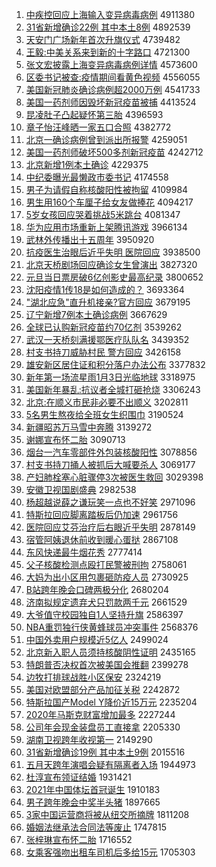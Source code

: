 1. [中疾控回应上海输入变异病毒病例](http://www.baidu.com/baidu?cl=3&tn=SE_baiduhomet8_jmjb7mjw&rsv_dl=fyb_top&fr=top1000&wd=%D6%D0%BC%B2%BF%D8%BB%D8%D3%A6%C9%CF%BA%A3%CA%E4%C8%EB%B1%E4%D2%EC%B2%A1%B6%BE%B2%A1%C0%FD) 4911380
1. [31省新增确诊22例 其中本土8例](http://www.baidu.com/baidu?cl=3&tn=SE_baiduhomet8_jmjb7mjw&rsv_dl=fyb_top&fr=top1000&wd=31%CA%A1%D0%C2%D4%F6%C8%B7%D5%EF22%C0%FD%20%C6%E4%D6%D0%B1%BE%CD%C18%C0%FD) 4892539
1. [天安门广场新年首次升旗仪式](http://www.baidu.com/baidu?cl=3&tn=SE_baiduhomet8_jmjb7mjw&rsv_dl=fyb_top&fr=top1000&wd=%CC%EC%B0%B2%C3%C5%B9%E3%B3%A1%D0%C2%C4%EA%CA%D7%B4%CE%C9%FD%C6%EC%D2%C7%CA%BD) 4739482
1. [王毅:中美关系来到新的十字路口](http://www.baidu.com/baidu?cl=3&tn=SE_baiduhomet8_jmjb7mjw&rsv_dl=fyb_top&fr=top1000&wd=%CD%F5%D2%E3%3A%D6%D0%C3%C0%B9%D8%CF%B5%C0%B4%B5%BD%D0%C2%B5%C4%CA%AE%D7%D6%C2%B7%BF%DA) 4721300
1. [张文宏披露上海变异病毒病例详情](http://www.baidu.com/baidu?cl=3&tn=SE_baiduhomet8_jmjb7mjw&rsv_dl=fyb_top&fr=top1000&wd=%D5%C5%CE%C4%BA%EA%C5%FB%C2%B6%C9%CF%BA%A3%B1%E4%D2%EC%B2%A1%B6%BE%B2%A1%C0%FD%CF%EA%C7%E9) 4573600
1. [区委书记被查:疫情期间看黄色视频](http://www.baidu.com/baidu?cl=3&tn=SE_baiduhomet8_jmjb7mjw&rsv_dl=fyb_top&fr=top1000&wd=%C7%F8%CE%AF%CA%E9%BC%C7%B1%BB%B2%E9%3A%D2%DF%C7%E9%C6%DA%BC%E4%BF%B4%BB%C6%C9%AB%CA%D3%C6%B5) 4556055
1. [美国新冠肺炎确诊病例超2000万例](http://www.baidu.com/baidu?cl=3&tn=SE_baiduhomet8_jmjb7mjw&rsv_dl=fyb_top&fr=top1000&wd=%C3%C0%B9%FA%D0%C2%B9%DA%B7%CE%D1%D7%C8%B7%D5%EF%B2%A1%C0%FD%B3%AC2000%CD%F2%C0%FD) 4541733
1. [美国一药剂师因毁坏新冠疫苗被捕](http://www.baidu.com/baidu?cl=3&tn=SE_baiduhomet8_jmjb7mjw&rsv_dl=fyb_top&fr=top1000&wd=%C3%C0%B9%FA%D2%BB%D2%A9%BC%C1%CA%A6%D2%F2%BB%D9%BB%B5%D0%C2%B9%DA%D2%DF%C3%E7%B1%BB%B2%B6) 4413524
1. [昆凌肚子凸起疑怀第三胎](http://www.baidu.com/baidu?cl=3&tn=SE_baiduhomet8_jmjb7mjw&rsv_dl=fyb_top&fr=top1000&wd=%C0%A5%C1%E8%B6%C7%D7%D3%CD%B9%C6%F0%D2%C9%BB%B3%B5%DA%C8%FD%CC%A5) 4396593
1. [章子怡汪峰晒一家五口合照](http://www.baidu.com/baidu?cl=3&tn=SE_baiduhomet8_jmjb7mjw&rsv_dl=fyb_top&fr=top1000&wd=%D5%C2%D7%D3%E2%F9%CD%F4%B7%E5%C9%B9%D2%BB%BC%D2%CE%E5%BF%DA%BA%CF%D5%D5) 4382772
1. [北京一确诊病例曾到派出所报警](http://www.baidu.com/baidu?cl=3&tn=SE_baiduhomet8_jmjb7mjw&rsv_dl=fyb_top&fr=top1000&wd=%B1%B1%BE%A9%D2%BB%C8%B7%D5%EF%B2%A1%C0%FD%D4%F8%B5%BD%C5%C9%B3%F6%CB%F9%B1%A8%BE%AF) 4259051
1. [美国一药剂师破坏500多剂新冠疫苗](http://www.baidu.com/baidu?cl=3&tn=SE_baiduhomet8_jmjb7mjw&rsv_dl=fyb_top&fr=top1000&wd=%C3%C0%B9%FA%D2%BB%D2%A9%BC%C1%CA%A6%C6%C6%BB%B5500%B6%E0%BC%C1%D0%C2%B9%DA%D2%DF%C3%E7) 4242712
1. [北京新增1例本土确诊](http://www.baidu.com/baidu?cl=3&tn=SE_baiduhomet8_jmjb7mjw&rsv_dl=fyb_top&fr=top1000&wd=%B1%B1%BE%A9%D0%C2%D4%F61%C0%FD%B1%BE%CD%C1%C8%B7%D5%EF) 4229375
1. [中纪委曝光最懒政市委书记](http://www.baidu.com/baidu?cl=3&tn=SE_baiduhomet8_jmjb7mjw&rsv_dl=fyb_top&fr=top1000&wd=%D6%D0%BC%CD%CE%AF%C6%D8%B9%E2%D7%EE%C0%C1%D5%FE%CA%D0%CE%AF%CA%E9%BC%C7) 4174558
1. [男子为请假自称核酸阳性被拘留](http://www.baidu.com/baidu?cl=3&tn=SE_baiduhomet8_jmjb7mjw&rsv_dl=fyb_top&fr=top1000&wd=%C4%D0%D7%D3%CE%AA%C7%EB%BC%D9%D7%D4%B3%C6%BA%CB%CB%E1%D1%F4%D0%D4%B1%BB%BE%D0%C1%F4) 4109984
1. [男生用160个车厘子给女友做捧花](http://www.baidu.com/baidu?cl=3&tn=SE_baiduhomet8_jmjb7mjw&rsv_dl=fyb_top&fr=top1000&wd=%C4%D0%C9%FA%D3%C3160%B8%F6%B3%B5%C0%E5%D7%D3%B8%F8%C5%AE%D3%D1%D7%F6%C5%F5%BB%A8) 4094217
1. [5岁女孩回应哭着挑战5米跳台](http://www.baidu.com/baidu?cl=3&tn=SE_baiduhomet8_jmjb7mjw&rsv_dl=fyb_top&fr=top1000&wd=5%CB%EA%C5%AE%BA%A2%BB%D8%D3%A6%BF%DE%D7%C5%CC%F4%D5%BD5%C3%D7%CC%F8%CC%A8) 4081347
1. [华为应用市场重新上架腾讯游戏](http://www.baidu.com/baidu?cl=3&tn=SE_baiduhomet8_jmjb7mjw&rsv_dl=fyb_top&fr=top1000&wd=%BB%AA%CE%AA%D3%A6%D3%C3%CA%D0%B3%A1%D6%D8%D0%C2%C9%CF%BC%DC%CC%DA%D1%B6%D3%CE%CF%B7) 3966134
1. [武林外传播出十五周年](http://www.baidu.com/baidu?cl=3&tn=SE_baiduhomet8_jmjb7mjw&rsv_dl=fyb_top&fr=top1000&wd=%CE%E4%C1%D6%CD%E2%B4%AB%B2%A5%B3%F6%CA%AE%CE%E5%D6%DC%C4%EA) 3950920
1. [抗疫医生治眼后近乎失明 医院回应](http://www.baidu.com/baidu?cl=3&tn=SE_baiduhomet8_jmjb7mjw&rsv_dl=fyb_top&fr=top1000&wd=%BF%B9%D2%DF%D2%BD%C9%FA%D6%CE%D1%DB%BA%F3%BD%FC%BA%F5%CA%A7%C3%F7%20%D2%BD%D4%BA%BB%D8%D3%A6) 3938500
1. [北京天桥剧场回应确诊女生曾演出](http://www.baidu.com/baidu?cl=3&tn=SE_baiduhomet8_jmjb7mjw&rsv_dl=fyb_top&fr=top1000&wd=%B1%B1%BE%A9%CC%EC%C7%C5%BE%E7%B3%A1%BB%D8%D3%A6%C8%B7%D5%EF%C5%AE%C9%FA%D4%F8%D1%DD%B3%F6) 3827320
1. [元旦当日票房破6亿创影史最高纪录](http://www.baidu.com/baidu?cl=3&tn=SE_baiduhomet8_jmjb7mjw&rsv_dl=fyb_top&fr=top1000&wd=%D4%AA%B5%A9%B5%B1%C8%D5%C6%B1%B7%BF%C6%C66%D2%DA%B4%B4%D3%B0%CA%B7%D7%EE%B8%DF%BC%CD%C2%BC) 3800652
1. [沈阳疫情1传18是如何造成的？](http://www.baidu.com/baidu?cl=3&tn=SE_baiduhomet8_jmjb7mjw&rsv_dl=fyb_top&fr=top1000&wd=%C9%F2%D1%F4%D2%DF%C7%E91%B4%AB18%CA%C7%C8%E7%BA%CE%D4%EC%B3%C9%B5%C4%A3%BF) 3693364
1. ["湖北应急"直升机接亲?官方回应](http://www.baidu.com/baidu?cl=3&tn=SE_baiduhomet8_jmjb7mjw&rsv_dl=fyb_top&fr=top1000&wd=%22%BA%FE%B1%B1%D3%A6%BC%B1%22%D6%B1%C9%FD%BB%FA%BD%D3%C7%D7%3F%B9%D9%B7%BD%BB%D8%D3%A6) 3679195
1. [辽宁新增7例本土确诊病例](http://www.baidu.com/baidu?cl=3&tn=SE_baiduhomet8_jmjb7mjw&rsv_dl=fyb_top&fr=top1000&wd=%C1%C9%C4%FE%D0%C2%D4%F67%C0%FD%B1%BE%CD%C1%C8%B7%D5%EF%B2%A1%C0%FD) 3667629
1. [全球已认购新冠疫苗约70亿剂](http://www.baidu.com/baidu?cl=3&tn=SE_baiduhomet8_jmjb7mjw&rsv_dl=fyb_top&fr=top1000&wd=%C8%AB%C7%F2%D2%D1%C8%CF%B9%BA%D0%C2%B9%DA%D2%DF%C3%E7%D4%BC70%D2%DA%BC%C1) 3539262
1. [武汉一天桥刻满援鄂医疗队队名](http://www.baidu.com/baidu?cl=3&tn=SE_baiduhomet8_jmjb7mjw&rsv_dl=fyb_top&fr=top1000&wd=%CE%E4%BA%BA%D2%BB%CC%EC%C7%C5%BF%CC%C2%FA%D4%AE%B6%F5%D2%BD%C1%C6%B6%D3%B6%D3%C3%FB) 3439352
1. [村支书持刀威胁村民 警方回应](http://www.baidu.com/baidu?cl=3&tn=SE_baiduhomet8_jmjb7mjw&rsv_dl=fyb_top&fr=top1000&wd=%B4%E5%D6%A7%CA%E9%B3%D6%B5%B6%CD%FE%D0%B2%B4%E5%C3%F1%20%BE%AF%B7%BD%BB%D8%D3%A6) 3426158
1. [雄安新区居住证和积分落户办法公布](http://www.baidu.com/baidu?cl=3&tn=SE_baiduhomet8_jmjb7mjw&rsv_dl=fyb_top&fr=top1000&wd=%D0%DB%B0%B2%D0%C2%C7%F8%BE%D3%D7%A1%D6%A4%BA%CD%BB%FD%B7%D6%C2%E4%BB%A7%B0%EC%B7%A8%B9%AB%B2%BC) 3377832
1. [新年第一场流星雨1月3日光临地球](http://www.baidu.com/baidu?cl=3&tn=SE_baiduhomet8_jmjb7mjw&rsv_dl=fyb_top&fr=top1000&wd=%D0%C2%C4%EA%B5%DA%D2%BB%B3%A1%C1%F7%D0%C7%D3%EA1%D4%C23%C8%D5%B9%E2%C1%D9%B5%D8%C7%F2) 3318975
1. [美国新年暴乱:抗议者全城打砸抢烧](http://www.baidu.com/baidu?cl=3&tn=SE_baiduhomet8_jmjb7mjw&rsv_dl=fyb_top&fr=top1000&wd=%C3%C0%B9%FA%D0%C2%C4%EA%B1%A9%C2%D2%3A%BF%B9%D2%E9%D5%DF%C8%AB%B3%C7%B4%F2%D4%D2%C7%C0%C9%D5) 3306243
1. [北京:在顺义市民非必要不出顺义](http://www.baidu.com/baidu?cl=3&tn=SE_baiduhomet8_jmjb7mjw&rsv_dl=fyb_top&fr=top1000&wd=%B1%B1%BE%A9%3A%D4%DA%CB%B3%D2%E5%CA%D0%C3%F1%B7%C7%B1%D8%D2%AA%B2%BB%B3%F6%CB%B3%D2%E5) 3202811
1. [5名男生熬夜给全班女生织围巾](http://www.baidu.com/baidu?cl=3&tn=SE_baiduhomet8_jmjb7mjw&rsv_dl=fyb_top&fr=top1000&wd=5%C3%FB%C4%D0%C9%FA%B0%BE%D2%B9%B8%F8%C8%AB%B0%E0%C5%AE%C9%FA%D6%AF%CE%A7%BD%ED) 3190524
1. [新疆昭苏万马雪中奔腾](http://www.baidu.com/baidu?cl=3&tn=SE_baiduhomet8_jmjb7mjw&rsv_dl=fyb_top&fr=top1000&wd=%D0%C2%BD%AE%D5%D1%CB%D5%CD%F2%C2%ED%D1%A9%D6%D0%B1%BC%CC%DA) 3139272
1. [谢娜宣布怀二胎](http://www.baidu.com/baidu?cl=3&tn=SE_baiduhomet8_jmjb7mjw&rsv_dl=fyb_top&fr=top1000&wd=%D0%BB%C4%C8%D0%FB%B2%BC%BB%B3%B6%FE%CC%A5) 3090713
1. [烟台一汽车零部件外包装核酸阳性](http://www.baidu.com/baidu?cl=3&tn=SE_baiduhomet8_jmjb7mjw&rsv_dl=fyb_top&fr=top1000&wd=%D1%CC%CC%A8%D2%BB%C6%FB%B3%B5%C1%E3%B2%BF%BC%FE%CD%E2%B0%FC%D7%B0%BA%CB%CB%E1%D1%F4%D0%D4) 3078856
1. [村支书持刀捅人被抓后大喊要杀人](http://www.baidu.com/baidu?cl=3&tn=SE_baiduhomet8_jmjb7mjw&rsv_dl=fyb_top&fr=top1000&wd=%B4%E5%D6%A7%CA%E9%B3%D6%B5%B6%CD%B1%C8%CB%B1%BB%D7%A5%BA%F3%B4%F3%BA%B0%D2%AA%C9%B1%C8%CB) 3069177
1. [产妇肺栓塞心脏骤停3次被医生救回](http://www.baidu.com/baidu?cl=3&tn=SE_baiduhomet8_jmjb7mjw&rsv_dl=fyb_top&fr=top1000&wd=%B2%FA%B8%BE%B7%CE%CB%A8%C8%FB%D0%C4%D4%E0%D6%E8%CD%A33%B4%CE%B1%BB%D2%BD%C9%FA%BE%C8%BB%D8) 3029398
1. [安徽卫视国剧盛典](http://www.baidu.com/baidu?cl=3&tn=SE_baiduhomet8_jmjb7mjw&rsv_dl=fyb_top&fr=top1000&wd=%B0%B2%BB%D5%CE%C0%CA%D3%B9%FA%BE%E7%CA%A2%B5%E4) 2982538
1. [杨超越说薛之谦玩笑一点也不好笑](http://www.baidu.com/baidu?cl=3&tn=SE_baiduhomet8_jmjb7mjw&rsv_dl=fyb_top&fr=top1000&wd=%D1%EE%B3%AC%D4%BD%CB%B5%D1%A6%D6%AE%C7%AB%CD%E6%D0%A6%D2%BB%B5%E3%D2%B2%B2%BB%BA%C3%D0%A6) 2971096
1. [特斯拉回应脚离踏板后仍加速](http://www.baidu.com/baidu?cl=3&tn=SE_baiduhomet8_jmjb7mjw&rsv_dl=fyb_top&fr=top1000&wd=%CC%D8%CB%B9%C0%AD%BB%D8%D3%A6%BD%C5%C0%EB%CC%A4%B0%E5%BA%F3%C8%D4%BC%D3%CB%D9) 2961756
1. [医院回应艾芬治疗后右眼近乎失明](http://www.baidu.com/baidu?cl=3&tn=SE_baiduhomet8_jmjb7mjw&rsv_dl=fyb_top&fr=top1000&wd=%D2%BD%D4%BA%BB%D8%D3%A6%B0%AC%B7%D2%D6%CE%C1%C6%BA%F3%D3%D2%D1%DB%BD%FC%BA%F5%CA%A7%C3%F7) 2878149
1. [宿管阿姨退休前收到暖心蛋挞](http://www.baidu.com/baidu?cl=3&tn=SE_baiduhomet8_jmjb7mjw&rsv_dl=fyb_top&fr=top1000&wd=%CB%DE%B9%DC%B0%A2%D2%CC%CD%CB%D0%DD%C7%B0%CA%D5%B5%BD%C5%AF%D0%C4%B5%B0%CC%A2) 2867108
1. [东风快递最牛烟花秀](http://www.baidu.com/baidu?cl=3&tn=SE_baiduhomet8_jmjb7mjw&rsv_dl=fyb_top&fr=top1000&wd=%B6%AB%B7%E7%BF%EC%B5%DD%D7%EE%C5%A3%D1%CC%BB%A8%D0%E3) 2777414
1. [父子核酸检测点殴打民警被刑拘](http://www.baidu.com/baidu?cl=3&tn=SE_baiduhomet8_jmjb7mjw&rsv_dl=fyb_top&fr=top1000&wd=%B8%B8%D7%D3%BA%CB%CB%E1%BC%EC%B2%E2%B5%E3%C5%B9%B4%F2%C3%F1%BE%AF%B1%BB%D0%CC%BE%D0) 2758061
1. [大妈为出小区用包裹砸防疫人员](http://www.baidu.com/baidu?cl=3&tn=SE_baiduhomet8_jmjb7mjw&rsv_dl=fyb_top&fr=top1000&wd=%B4%F3%C2%E8%CE%AA%B3%F6%D0%A1%C7%F8%D3%C3%B0%FC%B9%FC%D4%D2%B7%C0%D2%DF%C8%CB%D4%B1) 2730925
1. [B站跨年晚会口碑两极分化](http://www.baidu.com/baidu?cl=3&tn=SE_baiduhomet8_jmjb7mjw&rsv_dl=fyb_top&fr=top1000&wd=B%D5%BE%BF%E7%C4%EA%CD%ED%BB%E1%BF%DA%B1%AE%C1%BD%BC%AB%B7%D6%BB%AF) 2680204
1. [济南拟规定遗弃犬只罚款两千元](http://www.baidu.com/baidu?cl=3&tn=SE_baiduhomet8_jmjb7mjw&rsv_dl=fyb_top&fr=top1000&wd=%BC%C3%C4%CF%C4%E2%B9%E6%B6%A8%D2%C5%C6%FA%C8%AE%D6%BB%B7%A3%BF%EE%C1%BD%C7%A7%D4%AA) 2661529
1. [大爷值守校园独自1人坚持升旗](http://www.baidu.com/baidu?cl=3&tn=SE_baiduhomet8_jmjb7mjw&rsv_dl=fyb_top&fr=top1000&wd=%B4%F3%D2%AF%D6%B5%CA%D8%D0%A3%D4%B0%B6%C0%D7%D41%C8%CB%BC%E1%B3%D6%C9%FD%C6%EC) 2586397
1. [NBA重罚独行侠黄蜂球员冲突事件](http://www.baidu.com/baidu?cl=3&tn=SE_baiduhomet8_jmjb7mjw&rsv_dl=fyb_top&fr=top1000&wd=NBA%D6%D8%B7%A3%B6%C0%D0%D0%CF%C0%BB%C6%B7%E4%C7%F2%D4%B1%B3%E5%CD%BB%CA%C2%BC%FE) 2568376
1. [中国外卖用户规模近5亿人](http://www.baidu.com/baidu?cl=3&tn=SE_baiduhomet8_jmjb7mjw&rsv_dl=fyb_top&fr=top1000&wd=%D6%D0%B9%FA%CD%E2%C2%F4%D3%C3%BB%A7%B9%E6%C4%A3%BD%FC5%D2%DA%C8%CB) 2499024
1. [北京新入职人员须持核酸阴性证明](http://www.baidu.com/baidu?cl=3&tn=SE_baiduhomet8_jmjb7mjw&rsv_dl=fyb_top&fr=top1000&wd=%B1%B1%BE%A9%D0%C2%C8%EB%D6%B0%C8%CB%D4%B1%D0%EB%B3%D6%BA%CB%CB%E1%D2%F5%D0%D4%D6%A4%C3%F7) 2435165
1. [特朗普否决权首次被美国会推翻](http://www.baidu.com/baidu?cl=3&tn=SE_baiduhomet8_jmjb7mjw&rsv_dl=fyb_top&fr=top1000&wd=%CC%D8%C0%CA%C6%D5%B7%F1%BE%F6%C8%A8%CA%D7%B4%CE%B1%BB%C3%C0%B9%FA%BB%E1%CD%C6%B7%AD) 2399278
1. [边牧打排球战胜小区保安](http://www.baidu.com/baidu?cl=3&tn=SE_baiduhomet8_jmjb7mjw&rsv_dl=fyb_top&fr=top1000&wd=%B1%DF%C4%C1%B4%F2%C5%C5%C7%F2%D5%BD%CA%A4%D0%A1%C7%F8%B1%A3%B0%B2) 2324219
1. [美国对欧盟部分产品加征关税](http://www.baidu.com/baidu?cl=3&tn=SE_baiduhomet8_jmjb7mjw&rsv_dl=fyb_top&fr=top1000&wd=%C3%C0%B9%FA%B6%D4%C5%B7%C3%CB%B2%BF%B7%D6%B2%FA%C6%B7%BC%D3%D5%F7%B9%D8%CB%B0) 2242872
1. [特斯拉国产Model Y降价近15万元](http://www.baidu.com/baidu?cl=3&tn=SE_baiduhomet8_jmjb7mjw&rsv_dl=fyb_top&fr=top1000&wd=%CC%D8%CB%B9%C0%AD%B9%FA%B2%FAModel%20Y%BD%B5%BC%DB%BD%FC15%CD%F2%D4%AA) 2235204
1. [2020年马斯克财富增加最多](http://www.baidu.com/baidu?cl=3&tn=SE_baiduhomet8_jmjb7mjw&rsv_dl=fyb_top&fr=top1000&wd=2020%C4%EA%C2%ED%CB%B9%BF%CB%B2%C6%B8%BB%D4%F6%BC%D3%D7%EE%B6%E0) 2227244
1. [公司年会现金装盘员工直接拿](http://www.baidu.com/baidu?cl=3&tn=SE_baiduhomet8_jmjb7mjw&rsv_dl=fyb_top&fr=top1000&wd=%B9%AB%CB%BE%C4%EA%BB%E1%CF%D6%BD%F0%D7%B0%C5%CC%D4%B1%B9%A4%D6%B1%BD%D3%C4%C3) 2205330
1. [湖南卫视跨年收视第一](http://www.baidu.com/baidu?cl=3&tn=SE_baiduhomet8_jmjb7mjw&rsv_dl=fyb_top&fr=top1000&wd=%BA%FE%C4%CF%CE%C0%CA%D3%BF%E7%C4%EA%CA%D5%CA%D3%B5%DA%D2%BB) 2149290
1. [31省新增确诊19例 其中本土9例](http://www.baidu.com/baidu?cl=3&tn=SE_baiduhomet8_jmjb7mjw&rsv_dl=fyb_top&fr=top1000&wd=31%CA%A1%D0%C2%D4%F6%C8%B7%D5%EF19%C0%FD%20%C6%E4%D6%D0%B1%BE%CD%C19%C0%FD) 2015516
1. [五月天跨年演唱会疑有隔离者入场](http://www.baidu.com/baidu?cl=3&tn=SE_baiduhomet8_jmjb7mjw&rsv_dl=fyb_top&fr=top1000&wd=%CE%E5%D4%C2%CC%EC%BF%E7%C4%EA%D1%DD%B3%AA%BB%E1%D2%C9%D3%D0%B8%F4%C0%EB%D5%DF%C8%EB%B3%A1) 1944973
1. [杜淳宣布领证结婚](http://www.baidu.com/baidu?cl=3&tn=SE_baiduhomet8_jmjb7mjw&rsv_dl=fyb_top&fr=top1000&wd=%B6%C5%B4%BE%D0%FB%B2%BC%C1%EC%D6%A4%BD%E1%BB%E9) 1931421
1. [2021年中国体坛首冠诞生](http://www.baidu.com/baidu?cl=3&tn=SE_baiduhomet8_jmjb7mjw&rsv_dl=fyb_top&fr=top1000&wd=2021%C4%EA%D6%D0%B9%FA%CC%E5%CC%B3%CA%D7%B9%DA%B5%AE%C9%FA) 1910183
1. [男子跨年晚会中奖半头猪](http://www.baidu.com/baidu?cl=3&tn=SE_baiduhomet8_jmjb7mjw&rsv_dl=fyb_top&fr=top1000&wd=%C4%D0%D7%D3%BF%E7%C4%EA%CD%ED%BB%E1%D6%D0%BD%B1%B0%EB%CD%B7%D6%ED) 1897665
1. [3家中国运营商将被从纽交所摘牌](http://www.baidu.com/baidu?cl=3&tn=SE_baiduhomet8_jmjb7mjw&rsv_dl=fyb_top&fr=top1000&wd=3%BC%D2%D6%D0%B9%FA%D4%CB%D3%AA%C9%CC%BD%AB%B1%BB%B4%D3%C5%A6%BD%BB%CB%F9%D5%AA%C5%C6) 1811208
1. [婚姻法继承法合同法等废止](http://www.baidu.com/baidu?cl=3&tn=SE_baiduhomet8_jmjb7mjw&rsv_dl=fyb_top&fr=top1000&wd=%BB%E9%D2%F6%B7%A8%BC%CC%B3%D0%B7%A8%BA%CF%CD%AC%B7%A8%B5%C8%B7%CF%D6%B9) 1747815
1. [张梓琳宣布怀二胎](http://www.baidu.com/baidu?cl=3&tn=SE_baiduhomet8_jmjb7mjw&rsv_dl=fyb_top&fr=top1000&wd=%D5%C5%E8%F7%C1%D5%D0%FB%B2%BC%BB%B3%B6%FE%CC%A5) 1716552
1. [女乘客强吻出租车司机后多给15元](http://www.baidu.com/baidu?cl=3&tn=SE_baiduhomet8_jmjb7mjw&rsv_dl=fyb_top&fr=top1000&wd=%C5%AE%B3%CB%BF%CD%C7%BF%CE%C7%B3%F6%D7%E2%B3%B5%CB%BE%BB%FA%BA%F3%B6%E0%B8%F815%D4%AA) 1705303